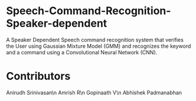 # Speech-Command-Recognition-Speaker-dependent

A Speaker Dependent Speech command recognition system that verifies the User using Gaussian Mixture Model (GMM)
and recognizes the keyword and a command using a Convolutional Neural Network (CNN).

# Contributors

Anirudh Srinivasan\n
Amrish R\n
Gopinaath V\n
Abhishek Padmanabhan
